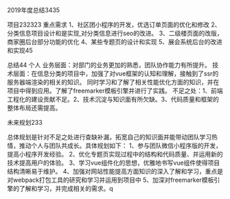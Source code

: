 2019年度总结3435

项目232323
重点需求
1、社区团小程序的开发，优选订单页面的优化和修改
2、分类信息项目设计和是实现,对分类信息进行seo的改进。
3、二级楼页面的改版，商家圈后台部分功能的优化
4、某些专题页的设计和实现
5、展会系统后台的改进和实现45


总结44
个人
业务层面：对部门的业务更加的熟悉，团队协作能力有所提升。
技术层面：在信息分类的项目中，加强了对vue框架的认知和理解，接触到了ssr的服务器端渲染的相关的知识。
同时学习和了解了相关性能优化方面的知识，并在项目中得到应用。了解了freemarker模板引擎并进行了实践。
不足之处：1、前端工程化的建设贡献不足。2、技术沉淀与知识面有所欠缺。3、代码质量和框架的整体布局还需提高。


未来规划233

总体规划是针对不足之处进行查缺补漏，拓宽自己的知识面并能带动团队学习热情，推动个人与团队共成长。具体规划如下：
1、参与团队微信小程序版的开发，提高小程序开发经验。
2、优化专题页实现过程中的结构和代码质量、并运用新的技术提高用户的体验。
3、学习vue组件化的思想，优雅地书写vue组件使得项目结构清晰易于维护。
4、加强对网站性能提高方面知识的深入了解和学习，重点是对webpack打包工具的研究和学习并运用到项目中
5、加深对freemarker模板引擎的了解和学习，并完成相关的需求。q
